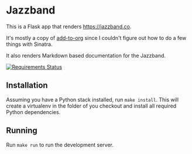 # Jazzband

This is a Flask app that renders https://jazzband.co.

It's mostly a copy of [add-to-org] since I couldn't figure out how to do a
few things with Sinatra.

It also renders Markdown based documentation for the Jazzband.

[![Requirements Status](https://requires.io/github/jazzband/site/requirements.svg?branch=master)](https://requires.io/github/jazzband/site/requirements/?branch=master)

## Installation

Assuming you have a Python stack installed, run `make install`. This will
create a virtualenv in the folder of you checkout and install all required
Python dependencies.

## Running

Run `make run` to run the development server.

[add-to-org]: https://github.com/benbalter/add-to-org
